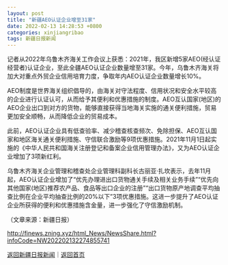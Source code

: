 ```yaml
---
layout: post
title: "新疆AEO认证企业增至31家"
date: 2022-02-13 14:28:53 +0800
categories: xinjiangribao
tags: 新疆日报新闻
---
```

<p>记者从2022年乌鲁木齐海关工作会议上获悉：2021年，我区新增5家AEO(经认证经营者)认证企业，至此全疆AEO认证企业数量增至31家。今年，乌鲁木齐海关将加大对重点外贸企业信用培育力度，争取年内AEO认证企业数量增长10%。</p>
 <p>AEO制度是世界海关组织倡导的，由海关对守法程度、信用状况和安全水平较高的企业进行认证认可，从而给予其便利和优惠措施的制度。AEO互认国家(地区)的AEO企业出口到对方的货物，能够直接获得当地海关实施的通关便利措施，贸易更加安全顺畅，从而降低企业的贸易成本。</p>
 <p>此前，AEO认证企业具有低查验率、减少稽查核查频次、免除担保、AEO互认国家和地区海关通关便利措施、守信联合激励等9项优惠措施。2021年11月1日起实施的《中华人民共和国海关注册登记和备案企业信用管理办法》，又为AEO认证企业增加了3项新红利。</p>
 <p>乌鲁木齐海关企业管理和稽查处企业管理科副科长古丽亚·扎坎表示，去年11月起，AEO认证企业增加了“优先办理进出口货物通关手续及相关业务手续”“优先向其他国家(地区)推荐农产品、食品等出口企业的注册”“出口货物原产地调查平均抽查比例在企业平均抽查比例的20%以下”3项优惠措施。这进一步提升了AEO认证企业所获得的便利和优惠措施含金量，进一步强化了守信激励机制。</p><p class="em_media">（文章来源：新疆日报）</p>

<http://finews.zning.xyz/html_News/NewsShare.html?infoCode=NW202202132274855741>

[返回新疆日报新闻](//finews.withounder.com/category/xinjiangribao.html)｜[返回首页](//finews.withounder.com/)